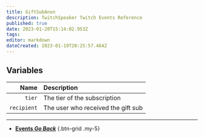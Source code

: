```yaml
---
title: GiftSubAnon
description: TwitchSpeaker Twitch Events Reference
published: true
date: 2023-01-20T15:14:02.953Z
tags: 
editor: markdown
dateCreated: 2023-01-19T20:25:57.464Z
---
```


## Variables
Name | Description
----:|:------------
`tier` | The tier of the subscription
`recipient` | The user who received the gift sub

---

- [<i class="mdi mdi-chevron-left"></i>**Events *Go Back***](/TwitchSpeaker/Events)
{.btn-grid .my-5}